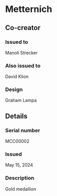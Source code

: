 # Metternich

## Co-creator

### Issued to

Manoli Strecker

### Also issued to

David Klion

### Design

Graham Lampa

## Details

### Serial number

MCC00002

### Issued

May 15, 2024

### Description

Gold medallion